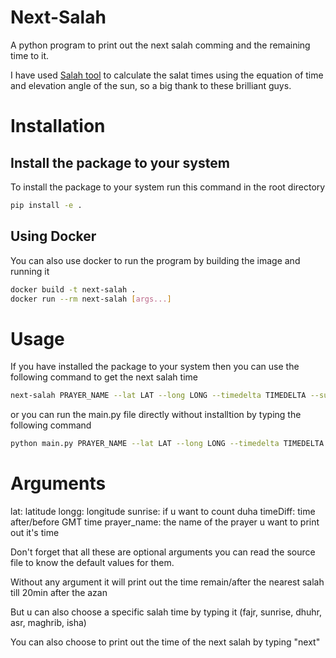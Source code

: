# Next-Salah

A python program to print out the next salah comming and the remaining time to it.

I have used [Salah tool](https://pypi.org/project/salat/) to calculate the salat times using the equation of time and elevation angle of the sun, so a big thank to these brilliant guys.

# Installation

## Install the package to your system
To install the package to your system run this command in the root directory

```sh
pip install -e .
```

## Using Docker
You can also use docker to run the program by building the image and running it

```sh
docker build -t next-salah .
docker run --rm next-salah [args...]
```

# Usage

If you have installed the package to your system then you can use the following command to get the next salah time

```sh
next-salah PRAYER_NAME --lat LAT --long LONG --timedelta TIMEDELTA --sunrise
```

or you can run the main.py file directly without installtion by typing the following command

```sh
python main.py PRAYER_NAME --lat LAT --long LONG --timedelta TIMEDELTA --sunrise
```

# Arguments

lat: latitude
longg: longitude
sunrise: if u want to count duha
timeDiff: time after/before GMT time
prayer_name: the name of the prayer u want to print out it's time

Don't forget that all these are optional arguments you can read the source file to know the default values for them.

Without any argument it will print out the time remain/after the nearest salah till 20min after the azan

But u can also choose a specific salah time by typing it (fajr, sunrise, dhuhr, asr, maghrib, isha)

You can also choose to print out the time of the next salah by typing "next"
